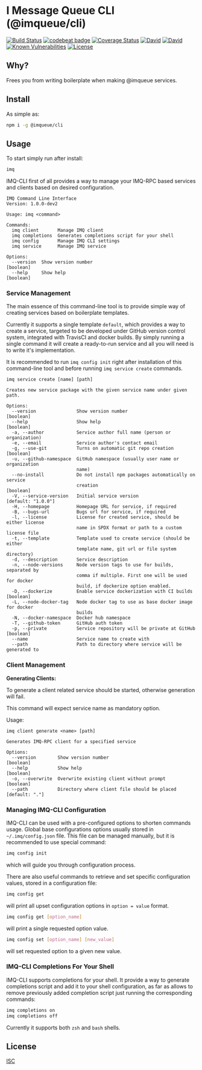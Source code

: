 # I Message Queue CLI (@imqueue/cli)

[![Build Status](https://travis-ci.org/imqueue/cli.svg?branch=master)](https://travis-ci.org/imqueue/cli)
[![codebeat badge](https://codebeat.co/badges/0824c9af-d6fa-47ac-bc44-eb51d7b37eba)](https://codebeat.co/projects/github-com-imqueue-cli-master)
[![Coverage Status](https://coveralls.io/repos/github/imqueue/cli/badge.svg?branch=master)](https://coveralls.io/github/imqueue/cli?branch=master)
[![David](https://img.shields.io/david/imqueue/cli.svg)](https://david-dm.org/imqueue/cli)
[![David](https://img.shields.io/david/dev/imqueue/cli.svg)](https://david-dm.org/imqueue/cli?type=dev)
[![Known Vulnerabilities](https://snyk.io/test/github/imqueue/cli/badge.svg?targetFile=package.json)](https://snyk.io/test/github/imqueue/imq-cli?targetFile=package.json)
[![License](https://img.shields.io/badge/license-ISC-blue.svg)](https://rawgit.com/imqueue/cli/master/LICENSE)

## Why?

Frees you from writing boilerplate when making @imqueue services.

## Install

As simple as:

~~~bash
npm i -g @imqueue/cli
~~~

## Usage

To start simply run after install:

~~~bash
imq
~~~

IMQ-CLI first of all provides a way to manage your IMQ-RPC based services and 
clients based on desired configuration.

~~~
IMQ Command Line Interface
Version: 1.0.0-dev2

Usage: imq <command>

Commands:
  imq client       Manage IMQ client
  imq completions  Generates completions script for your shell
  imq config       Manage IMQ CLI settings
  imq service      Manage IMQ service

Options:
  --version  Show version number                                       [boolean]
  --help     Show help                                                 [boolean]
~~~

### Service Management

The main essence of this command-line tool is to provide simple way of
creating services based on boilerplate templates.

Currently it supports a single template `default`, which provides a way to
create a service, targeted to be developed under GitHub version control
system, integrated with TravisCI and docker builds. By simply running a single
command it will create a ready-to-run service and all you will need is to
write it's implementation.

It is recommended to run `imq config init` right after installation of this
command-line tool and before running `imq service create` commands.

~~~
imq service create [name] [path]

Creates new service package with the given service name under given path.

Options:
  --version               Show version number                          [boolean]
  --help                  Show help                                    [boolean]
  -a, --author            Service author full name (person or organization)
  -e, --email             Service author's contact email
  -g, --use-git           Turns on automatic git repo creation         [boolean]
  -u, --github-namespace  GitHub namespace (usually user name or organization
                          name)
  --no-install            Do not install npm packages automatically on service
                          creation                                     [boolean]
  -V, --service-version   Initial service version             [default: "1.0.0"]
  -H, --homepage          Homepage URL for service, if required
  -B, --bugs-url          Bugs url for service, if required
  -l, --license           License for created service, should be either license
                          name in SPDX format or path to a custom license file
  -t, --template          Template used to create service (should be either
                          template name, git url or file system directory)
  -d, --description       Service description
  -n, --node-versions     Node version tags to use for builds, separated by
                          comma if multiple. First one will be used for docker
                          build, if dockerize option enabled.
  -D, --dockerize         Enable service dockerization with CI builds  [boolean]
  -L, --node-docker-tag   Node docker tag to use as base docker image for docker
                          builds
  -N, --docker-namespace  Docker hub namespace
  -T, --github-token      GitHub auth token
  -p, --private           Service repository will be private at GitHub [boolean]
  --name                  Service name to create with
  --path                  Path to directory where service will be generated to
~~~

### Client Management

**Generating Clients:**

To generate a client related service should be started, otherwise generation 
will fail.

This command will expect service name as mandatory option.

Usage:

~~~
imq client generate <name> [path]

Generates IMQ-RPC client for a specified service

Options:
  --version        Show version number                                 [boolean]
  --help           Show help                                           [boolean]
  -o, --overwrite  Overwrite existing client without prompt            [boolean]
  --path           Directory where client file should be placed   [default: "."]
~~~

### Managing IMQ-CLI Configuration

IMQ-CLI can be used with a pre-configured options to shorten commands usage.
Global base configurations options usually stored in `~/.imq/config.json` file.
This file can be managed manually, but it is recommended to use special
command:

~~~bash
imq config init
~~~

which will guide you through configuration process.

There are also useful commands to retrieve and set specific configuration
values, stored in a configuration file:

~~~bash
imq config get
~~~
will print all upset configuration options in `option = value` format.

~~~bash
imq config get [option_name]
~~~
will print a single requested option value.

~~~bash
imq config set [option_name] [new_value]
~~~
will set requested option to a given new value.


### IMQ-CLI Completions For Your Shell

IMQ-CLI supports completions for your shell. It provide a way to generate 
completions script and add it to your shell configuration, as far as
allows to remove previously added completion script just running the 
corresponding commands:

~~~bash
imq completions on
imq completions off
~~~

Currently it supports both `zsh` and `bash` shells.

## License

[ISC](https://github.com/imqueue/cli/blob/master/LICENSE)
